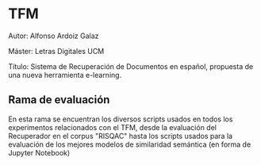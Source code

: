# TFM
Autor: Alfonso Ardoiz Galaz

Máster: Letras Digitales UCM

Título: Sistema de Recuperación de Documentos en español, propuesta de una nueva herramienta e-learning.

## Rama de evaluación
En esta rama se encuentran los diversos scripts usados en todos los experimentos relacionados con el TFM, desde la evaluación del Recuperador en el corpus "RISQAC" hasta los scripts usados para la evaluación de los mejores modelos de similaridad semántica (en forma de Jupyter Notebook)